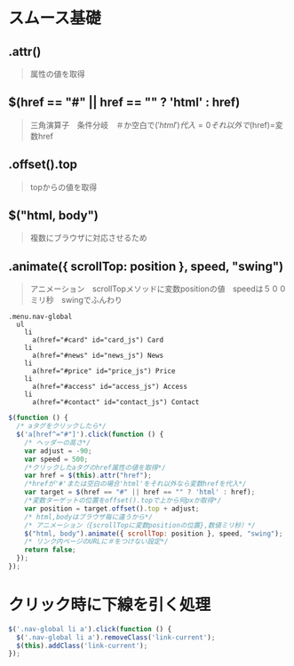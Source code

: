 # スムース基礎

## .attr()
>属性の値を取得
## $(href == "#" || href == "" ? 'html' : href)
>三角演算子　条件分岐　＃か空白で$('html')代入=0　それ以外で$(href)=変数href
## .offset().top
>topからの値を取得
## $("html, body")
>複数にブラウザに対応させるため
## .animate({ scrollTop: position }, speed, "swing")
>アニメーション　scrollTopメソッドに変数positionの値　speedは５００ミリ秒　swingでふんわり
```pug
.menu.nav-global
  ul
    li
      a(href="#card" id="card_js") Card
    li
      a(href="#news" id="news_js") News
    li
      a(href="#price" id="price_js") Price
    li
      a(href="#access" id="access_js") Access
    li
      a(href="#contact" id="contact_js") Contact
```

```js
$(function () {
  /* aタグをクリックしたら*/
  $('a[href^="#"]').click(function () {
    /* ヘッダーの高さ*/
    var adjust = -90;
    var speed = 500;
    /*クリックしたaタグのhref属性の値を取得*/
    var href = $(this).attr("href");
    /*hrefが'#'または空白の場合'html'をそれ以外なら変数hrefを代入*/
    var target = $(href == "#" || href == "" ? 'html' : href);
    /*変数ターゲットの位置をoffset().topで上から何pxか取得*/
    var position = target.offset().top + adjust;
    /* html,bodyはブラウザ毎に違うから*/
    /* アニメーション（{scrollTopに変数positionの位置},数値ミリ秒）*/
    $("html, body").animate({ scrollTop: position }, speed, "swing");
    /* リンク内ページのURLに＃をつけない設定*/
    return false;
  });
});
```

# クリック時に下線を引く処理
```js
$('.nav-global li a').click(function () {
  $('.nav-global li a').removeClass('link-current');
  $(this).addClass('link-current');
});
```
